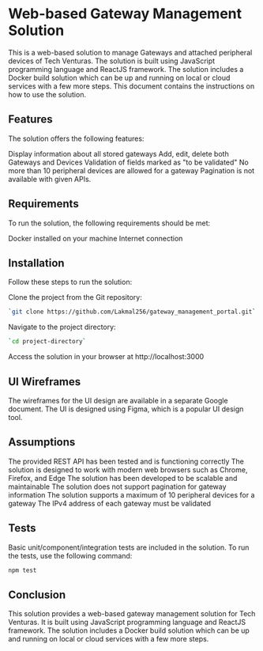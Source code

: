 # Web-based Gateway Management Solution
This is a web-based solution to manage Gateways and attached peripheral devices of Tech Venturas. The solution is built using JavaScript programming language and ReactJS framework. The solution includes a Docker build solution which can be up and running on local or cloud services with a few more steps. This document contains the instructions on how to use the solution.

## Features
The solution offers the following features:

Display information about all stored gateways
Add, edit, delete both Gateways and Devices
Validation of fields marked as "to be validated"
No more than 10 peripheral devices are allowed for a gateway
Pagination is not available with given APIs.

## Requirements
To run the solution, the following requirements should be met:

Docker installed on your machine
Internet connection

## Installation
Follow these steps to run the solution:

Clone the project from the Git repository:
```bash
`git clone https://github.com/Lakmal256/gateway_management_portal.git`
```

Navigate to the project directory:
```bash
`cd project-directory`
```
Access the solution in your browser at http://localhost:3000

## UI Wireframes
The wireframes for the UI design are available in a separate Google document. The UI is designed using Figma, which is a popular UI design tool.

## Assumptions
The provided REST API has been tested and is functioning correctly
The solution is designed to work with modern web browsers such as Chrome, Firefox, and Edge
The solution has been developed to be scalable and maintainable
The solution does not support pagination for gateway information
The solution supports a maximum of 10 peripheral devices for a gateway
The IPv4 address of each gateway must be validated

## Tests
Basic unit/component/integration tests are included in the solution. To run the tests, use the following command:
```bash
npm test
```

## Conclusion
This solution provides a web-based gateway management solution for Tech Venturas. It is built using JavaScript programming language and ReactJS framework. The solution includes a Docker build solution which can be up and running on local or cloud services with a few more steps.
